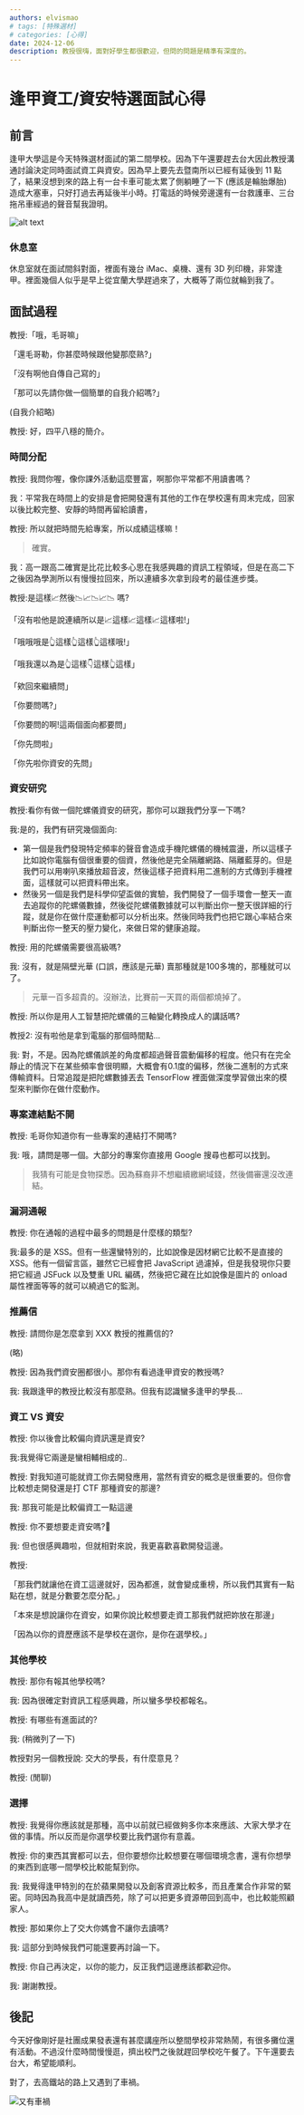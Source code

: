 ```yaml
---
authors: elvismao
# tags: [特殊選材]
# categories: [心得]
date: 2024-12-06
description: 教授很嗨，面對好學生都很歡迎，但問的問題是精準有深度的。
---
```


# 逢甲資工/資安特選面試心得

## 前言

逢甲大學這是今天特殊選材面試的第二間學校。因為下午還要趕去台大因此教授溝通討論決定同時面試資工與資安。因為早上要先去暨南所以已經有延後到 11 點了，結果沒想到來的路上有一台卡車可能太累了側躺睡了一下 (應該是輪胎爆胎) 造成大塞車，只好打過去再延後半小時。打電話的時候旁邊還有一台救護車、三台拖吊車經過的聲音幫我證明。

![alt text](sleep.webp)

### 休息室

休息室就在面試間斜對面，裡面有幾台 iMac、桌機、還有 3D 列印機，非常逢甲。裡面幾個人似乎是早上從宜蘭大學趕過來了，大概等了兩位就輪到我了。

## 面試過程

教授:「哦，毛哥嘛」

「還毛哥勒，你甚麼時候跟他變那麼熟?」

「沒有啊他自傳自己寫的」

「那可以先請你做一個簡單的自我介紹嗎?」

(自我介紹略)

教授: 好，四平八穩的簡介。

### 時間分配

教授: 我問你喔，像你課外活動這麼豐富，啊那你平常都不用讀書嗎？

我：平常我在時間上的安排是會把開發還有其他的工作在學校還有周末完成，回家以後比較完整、安靜的時間再留給讀書，

教授: 所以就把時間先給專案，所以成績這樣嘛！

> 確實。

我：高一跟高二確實是比花比較多心思在我感興趣的資訊工程領域，但是在高二下之後因為學測所以有慢慢拉回來，所以連續多次拿到段考的最佳進步獎。

教授:是這樣📈然後📉📈📉📈📉 嗎?

「沒有啦他是說連續所以是📈這樣📈這樣📈這樣啦!」

「哦哦哦是👆這樣👆這樣👆這樣哦!」

「哦我還以為是👆這樣👇這樣👆這樣」

「欸回來繼續問」

「你要問嗎?」

「你要問的啊!這兩個面向都要問」

「你先問啦」

「你先啦你資安的先問」

### 資安研究

教授:看你有做一個陀螺儀資安的研究，那你可以跟我們分享一下嗎?

我:是的，我們有研究幾個面向:

* 第一個是我們發現特定頻率的聲音會造成手機陀螺儀的機械震盪，所以這樣子比如說你電腦有個很重要的個資，然後他是完全隔離網路、隔離藍芽的。但是我們可以用喇叭來播放超音波，然後這樣子把資料用二進制的方式傳到手機裡面，這樣就可以把資料帶出來。
* 然後另一個是我們是科學仰望盃做的實驗，我們開發了一個手環會一整天一直去追蹤你的陀螺儀數據，然後從陀螺儀數據就可以判斷出你一整天很詳細的行蹤，就是你在做什麼運動都可以分析出來。然後同時我們也把它跟心率結合來判斷出你一整天的壓力變化，來做日常的健康追蹤。

教授: 用的陀螺儀需要很高級嗎?

我: 沒有，就是隔壁光華 (口誤，應該是元華) 賣那種就是100多塊的，那種就可以了。

> 元華一百多超貴的。沒辦法，比賽前一天買的兩個都燒掉了。

教授: 所以你是用人工智慧把陀螺儀的三軸變化轉換成人的講話嗎?

教授2: 沒有啦他是拿到電腦的那個時間點...

我: 對，不是。因為陀螺儀誤差的角度都超過聲音震動偏移的程度。他只有在完全靜止的情況下在某些頻率會很明顯，大概會有0.1度的偏移，然後二進制的方式來傳輸資料。日常追蹤是把陀螺數據丟去 TensorFlow 裡面做深度學習做出來的模型來判斷你在做什麼動作。

### 專案連結點不開

教授: 毛哥你知道你有一些專案的連結打不開嗎?

我: 哦，請問是哪一個。大部分的專案你直接用 Google 搜尋也都可以找到。

> 我猜有可能是食物探悉。因為蘇裔非不想繼續繳網域錢，然後備審還沒改連結。

### 漏洞通報

教授: 你在通報的過程中最多的問題是什麼樣的類型?

我:最多的是 XSS。但有一些還蠻特別的，比如說像是因材網它比較不是直接的XSS。他有一個留言區，雖然它已經會把 JavaScript 過濾掉，但是我發現你只要把它經過 JSFuck 以及雙重 URL 編碼，然後把它藏在比如說像是圖片的 onload 屬性裡面等等的就可以繞過它的監測。

### 推薦信

教授: 請問你是怎麼拿到 XXX 教授的推薦信的?

(略)

教授: 因為我們資安圈都很小。那你有看過逢甲資安的教授嗎?

我: 我跟逢甲的教授比較沒有那麼熟。但我有認識蠻多逢甲的學長...

### 資工 VS 資安

教授: 你以後會比較偏向資訊還是資安?

我:我覺得它兩邊是蠻相輔相成的..

教授: 對我知道可能就資工你去開發應用，當然有資安的概念是很重要的。但你會比較想走開發還是打 CTF 那種資安的那邊?

我: 那我可能是比較偏資工一點這邊

教授: 你不要想要走資安嗎?🥺

我: 但也很感興趣啦，但就相對來說，我更喜歡喜歡開發這邊。

教授:

「那我們就讓他在資工這邊就好，因為都進，就會變成重榜，所以我們其實有一點點在想，就是分數要怎麼分配。」

「本來是想說讓你在資安，如果你說比較想要走資工那我們就把妳放在那邊」

「因為以你的資歷應該不是學校在選你，是你在選學校。」

### 其他學校

教授: 那你有報其他學校嗎?

我: 因為很確定對資訊工程感興趣，所以蠻多學校都報名。

教授: 有哪些有進面試的?

我: (稍微列了一下)

教授對另一個教授說: 交大的學長，有什麼意見？

教授: (閒聊)

### 選擇

教授: 我覺得你應該就是那種，高中以前就已經做夠多你本來應該、大家大學才在做的事情。所以反而是你選學校要比我們選你有意義。

教授: 你的東西其實都可以去，但你要想你比較想要在哪個環境念書，還有你想學的東西到底哪一間學校比較能幫到你。

我: 我覺得逢甲特別的在於蘋果開發以及創客資源比較多，而且產業合作非常的緊密。同時因為我高中是就讀西苑，除了可以把更多資源帶回到高中，也比較能照顧家人。

教授: 那如果你上了交大你媽會不讓你去讀嗎?

我: 這部分到時候我們可能還要再討論一下。

教授: 你自己再決定，以你的能力，反正我們這邊應該都歡迎你。

我: 謝謝教授。

## 後記

今天好像剛好是社團成果發表還有甚麼講座所以整間學校非常熱鬧，有很多攤位還有活動。不過沒什麼時間慢慢逛，擠出校門之後就趕回學校吃午餐了。下午還要去台大，希望能順利。

對了，去高鐵站的路上又遇到了車禍。

![又有車禍](bang2.webp)